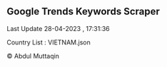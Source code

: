 

## Google Trends Keywords Scraper 
 
Last Update 28-04-2023 , 17:31:36

Country List :
VIETNAM.json



© Abdul Muttaqin 
